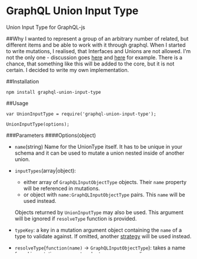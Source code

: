 # GraphQL Union Input Type
Union Input Type for GraphQL-js

##Why
I wanted to represent a group of an arbitrary number of related, but different items and be able to work with it through graphql. When I started to write mutations, I realised, that Interfaces and Unions are not allowed. I'm not the only one - discussion goes [here](https://github.com/facebook/graphql/issues/114) and [here](https://github.com/graphql/graphql-js/issues/207) for example. There is a chance, that something like this will be added to the core, but it is not certain. I decided to write my own implementation.

##Installation
```
npm install graphql-union-input-type
```
##Usage
```
var UnionInputType = require('graphql-union-input-type');

UnionInputType(options);
```
###Parameters
####Options(object)
 - `name`(string)
 Name for the UnionType itself. It has to be unique in your schema and it can be used to mutate a union nested inside of another union.
 - `inputTypes`(array|object):
   - either array of `GraphQLInputObjectType` objects. Their `name` property will be referenced in mutations.
   - or object with `name:GraphQLInputObjectType` pairs. This `name` will be used instead.

   Objects returned by `UnionInputType` may also be used. This argument will be ignored if `resolveType` function is provided.
 - `typeKey`: a key in a mutation argument object containing the `name` of a type to validate against. If omitted, another [strategy](#now-you-can-call-mutations-on-it) will be used instead.
 - `resolveType`(`function(name)` -> `GraphQLInputObjectType`): takes a name found in mutation argument and returns corresponding
`GraphQLInputObjectType` or an object returned by `UnionInputType`. This strategy is not restricted by a predefined set of InputTypes. It behaves as an interface in that `UnionInputType` does not know what InputTypes implement it. If omitted, `inputTypes` is used.

###Examples
####Create normal input types
```js
var JediInputType = new GraphQLInputObjectType({
	name: 'jedi',
	fields: function() {
		return {
			side: {
				type: GraphQLString
			},
			name: {
				type: GraphQLString
			},
		}
	}
});

var SithInputType = new GraphQLInputObjectType({
	name: 'sith',
	fields: function() {
		return {
			side: {
				type: GraphQLString
			},
			name: {
				type: GraphQLString
			},
			doubleBlade: {
				type: GraphQLBoolean
			}
		};
	}
});
```
####Combine them together
```js
var HeroInputType = UnionInputType({
	name: 'hero',
	inputTypes: [JediInputType, SithInputType], //an object can be used instead to query by names other than defined in these types
	typeKey: 'side'
});
```
OR
```js
var HeroInputType = UnionInputType({
	name: 'hero',
	resolveType: function resolveType(name) {
		if (name === 'jedi') {
			return JediInputType;
		} else {
			return SithInputType;
		}
	},
	typeKey: 'side'
});
```
####Create schema
```js
var MutationType = new GraphQLObjectType({
	name: 'mutation',
	fields: function() {
		return {
			hero: {
				type: GraphQLBoolean, //this is output type, normally it will correspond to some HeroType of type GraphQLUnionType or GraphQLInterfaceType
				args: {
					input: {
						type: HeroInputType //here is our Union
					}
				},
				resolve: function(root, args) {
					return true;
				}
			}
		};
	}
});

var schema = new GraphQLSchema({
	query: someQueryType,
	mutation: MutationType
});
```
####Now you can call mutations on it
```js
var query = `mutation {
	hero(input: {{kind: "sith", name: "Maul", saberColor: "red", doubleBlade: true})
}`;

graphql(schema, query).then(function(res) {
	expect(res.data).toBeDefined();
	done();
});

query = `mutation {
	hero(input: {{kind: "jedi", name: "Maul", saberColor: "red", doubleBlade: true})
}`;

graphql(schema, query).then(function(res) {
	expect(res.errors).toBeDefined();
	done();
});
```
The second query will fail to validate, as there is no `doubleBlade` field on `jedi` type. Of course you can also set the type of your mutation field to something other than `GraphQLBoolean` and specify the desired return schema.
You can also omit `typeKey` property and write the same mutation this way:
```js
var query = `mutation {
	hero(input: {_type_: "sith", _value_: {name: "Maul", saberColor: "red", doubleBlade: true}})
}`;
```
Your `resolve` function for mutation arguments will get this `input` argument as is.
###Capabilities
You can use these unions as mutation arguments, nest them inside any input types and even create unions of unions. The only small problem is that objects returned by `UnionInputType` are really `GraphQLScalarType`, so I had to allow scalars to be passed to the function.
###Tests
Test are written for `jasmine`. I use `nodemon` to run them. You can find more examples in the spec file. The last test is not written formally, I just used it to play around with nested structures.
###Contributing
Feel free to make suggestions or pull requests.
###License
(The MIT License)

Copyright (c) 2016 Sergei Petrov

